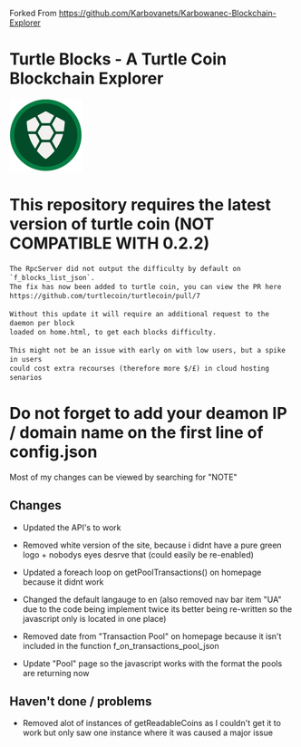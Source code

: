 Forked From https://github.com/Karbovanets/Karbowanec-Blockchain-Explorer

# Turtle Blocks - A Turtle Coin Blockchain Explorer
![Turtle Coin Logo](/images/green_logo.png?raw=true "Turtle coin logo")
# This repository requires the latest version of turtle coin (NOT COMPATIBLE WITH 0.2.2)
    The RpcServer did not output the difficulty by default on `f_blocks_list_json`.
    The fix has now been added to turtle coin, you can view the PR here
    https://github.com/turtlecoin/turtlecoin/pull/7

    Without this update it will require an additional request to the daemon per block
    loaded on home.html, to get each blocks difficulty.

    This might not be an issue with early on with low users, but a spike in users
    could cost extra recourses (therefore more $/£) in cloud hosting senarios

# Do not forget to add your deamon IP / domain name on the first line of config.json

Most of my changes can be viewed by searching for "NOTE"

## Changes
- Updated the API's to work
- Removed white version of the site, because i didnt have a pure green logo +
    nobodys eyes desrve that (could easily be re-enabled)

- Updated a foreach loop on getPoolTransactions() on homepage because it didnt
    work

- Changed the default langauge to en (also removed nav bar item "UA" due to the code
    being implement twice its better being re-written so the javascript only
    is located in one place)

- Removed date from "Transaction Pool" on homepage because it isn't included
    in the function f_on_transactions_pool_json

-  Update "Pool" page so the javascript works with the format the pools are
    returning now

##  Haven't done / problems
 - Removed alot of instances of getReadableCoins as I couldn't get it to work
   but only saw one instance where it was caused a major issue
